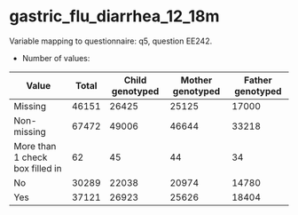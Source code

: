 # gastric_flu_diarrhea_12_18m
Variable mapping to questionnaire: q5, question EE242.
- Number of values:

| Value | Total | Child genotyped | Mother genotyped | Father genotyped |
| ----- | ----- | --------------- | ---------------- | ---------------- |
| Missing | 46151 | 26425 | 25125 | 17000 |
| Non-missing | 67472 | 49006 | 46644 | 33218 |
| More than 1 check box filled in | 62 | 45 | 44 |34 |
| No | 30289 | 22038 | 20974 |14780 |
| Yes | 37121 | 26923 | 25626 |18404 |



